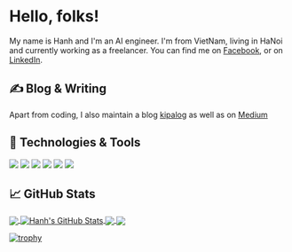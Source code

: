 # Hello, folks!

My name is Hanh and I'm an AI engineer. I'm from VietNam, living in HaNoi and currently working as a freelancer. You can find me on [Facebook][1],  or on [LinkedIn][3].

## &#x270d; Blog & Writing

Apart from coding, I also maintain a blog [kipalog](https://kipalog.com/users/hanhbd/mypage ) as well as on [Medium](https://medium.com/@buiduchanh312)

## 🔧 Technologies & Tools
![](https://img.shields.io/badge/OS-Linux-informational?style=flat&logo=linux&logoColor=white&color=2bbc8a)
![](https://img.shields.io/badge/Code-Python-informational?style=flat&logo=python&logoColor=white&color=2bbc8a)
![](https://img.shields.io/badge/Shell-Bash-informational?style=flat&logo=gnu-bash&logoColor=white&color=2bbc8a)
![](https://img.shields.io/badge/Tools-PostgreSQL-informational?style=flat&logo=postgresql&logoColor=white&color=2bbc8a)
![](https://img.shields.io/badge/Tools-Docker-informational?style=flat&logo=docker&logoColor=white&color=2bbc8a)
![](https://img.shields.io/badge/Tools-Kubernetes-informational?style=flat&logo=kubernetes&logoColor=white&color=2bbc8a)

## &#x1f4c8; GitHub Stats

<a href="https://github.com/buiduchanh/buiduchanh">
  <img align="center" src="https://github-readme-stats.vercel.app/api/top-langs/?username=buiduchanh&hide=java,html&title_color=ffffff&text_color=c9cacc&icon_color=2bbc8a&bg_color=1d1f21" />
</a>
<a href="https://github.com/buiduchanh/buiduchanh">
  <img align="center" src="https://github-readme-stats.vercel.app/api?username=buiduchanh&show_icons=true&line_height=33&count_private=true&title_color=ffffff&text_color=c9cacc&icon_color=2bbc8a&bg_color=1d1f21" alt="Hanh's GitHub Stats" />
</a>

<a href="https://github.com/buiduchanh/Learning-Deep-Features-for-One-Class-Classification">
  <img align="center" src="https://github-readme-stats.vercel.app/api/pin/?username=buiduchanh&repo=Learning-Deep-Features-for-One-Class-Classification&title_color=ffffff&text_color=c9cacc&icon_color=2bbc8a&bg_color=1d1f21" />
</a>

<a href="https://github.com/buiduchanh/TF_yolov3">
  <img align="center" src="https://github-readme-stats.vercel.app/api/pin/?username=buiduchanh&repo=TF_yolov3&title_color=ffffff&text_color=c9cacc&icon_color=2bbc8a&bg_color=1d1f21" />
</a>    

[![trophy](https://github-profile-trophy.vercel.app/?username=ryo-ma)](https://github.com/ryo-ma/github-profile-trophy)

<!-- links to social media icons -->

<!-- icons with padding -->

[1.1]: http://i.imgur.com/tXSoThF.png (twitter icon with padding)
[2.1]: http://i.imgur.com/0o48UoR.png (github icon with padding)

<!-- icons without padding -->

[1.2]: http://i.imgur.com/wWzX9uB.png (twitter icon without padding)
[2.2]: http://i.imgur.com/9I6NRUm.png (github icon without padding)
[3.2]: https://raw.githubusercontent.com/buiduchanh/buiduchanh/master/linkedin-3-16.png (LinkedIn icon without padding)


<!-- links to your social media accounts -->

[1]: https://www.facebook.com/buiduc.hanh.50/
[2]: https://github.com/buiduchanh
[3]: https://www.linkedin.com/in/hanh-bui-duc-059665167/


<!-- Resources -->
<!-- Icons: https://simpleicons.org/ -->
<!-- GitHub Stats: https://github.com/anuraghazra/github-readme-stats -->
<!-- Emojis: https://emojipedia.org/emoji/ -->
<!-- HTML Emojis: https://www.fileformat.info/index.htm -->
<!-- Shields: https://shields.io/ -->
<!-- Awesome GitHub Profile README: https://github.com/abhisheknaiidu/awesome-github-profile-readme -->
